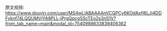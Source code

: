 原文视频: https://www.douyin.com/user/MS4wLjABAAAAnVCQPCy6KOdAxfj6LJj4DDFyknf74LQQUMVjYA8PLL-jPrgQpcgSScTEo2s3nS1V?from_tab_name=main&modal_id=7540988633839406362
